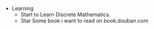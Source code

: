 - Learning
    - Start to Learn Discrete Mathematics.
    - Star Some book i want to read on book.douban.com
